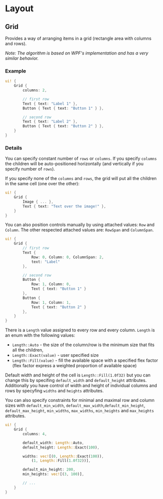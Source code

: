 # Layout

## Grid

Provides a way of arranging items in a grid (rectangle area with columns and rows).

_Note: The algorithm is based on WPF's implementation and has a very similar behavior._

### Example

```rust
ui! {
    Grid {
        columns: 2,

        // first row
        Text { text: "Label 1" },
        Button { Text { text: "Button 1" } },

        // second row
        Text { text: "Label 2" },
        Button { Text { text: "Button 2" } },
    }
}
```

### Details

You can specify constant number of `rows` or `columns`. If you specify `columns` the children will be auto-positioned horizontally (and vertically if you specify number of `rows`).

If you specify none of the `columns` and `rows`, the grid will put all the children in the same cell (one over the other):

```rust
ui! {
    Grid {
        Image { ... },
        Text { text: "Text over the image!" },
    }
}
```

You can also position controls manually by using attached values: `Row` and `Column`. The other respected attached values are: `RowSpan` and `ColumnSpan`.

```rust
ui! {
    Grid {
        // first row
        Text {
            Row: 0, Column: 0, ColumnSpan: 2,
            text: "Label"
        },

        // second row
        Button {
            Row: 1, Column: 0,
            Text { text: "Button 1" }
        },
        Button {
            Row: 1, Column: 1,
            Text { text: "Button 2" }
        },
    }
}
```

There is a `Length` value assigned to every row and every column. `Length` is an enum with the following values:

* `Length::Auto` - the size of the column/row is the minimum size that fits all the children,
* `Length::Exact(value)` - user specified size
* `Length::Fill(value)` - fill the available space with a specified flex factor (flex factor express a weighted proportion of available space)

Default width and height of the cell is `Length::Fill(1.0f32)` but you can change this by specifing `default_width` and `default_height` attributes. Additionally you have control of width and height of individual columns and rows by specyfing `widths` and `heights` attributes.

You can also specify constraints for minimal and maximal row and column sizes with `default_min_width`, `default_max_width`,`default_min_height`, `default_max_height`, `min_widths`, `max_widths`, `min_heights` and `max_heights` attributes.

```rust
ui! {
    Grid {
        columns: 4,

        default_width: Length::Auto,
        default_height: Length::Exact(100),

        widths: vec![(0, Length::Exact(100)),
            (1, Length::Fill(1.0f32))],

        default_min_height: 200,
        min_heights: vec![(3, 100)],

        // ...
    }
}
```
